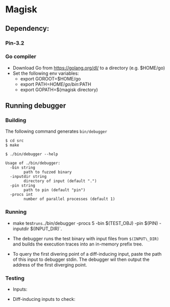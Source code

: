 Magisk
===========================

## Dependency:

### Pin-3.2

### Go compiler

* Download Go from https://golang.org/dl/ to a directory (e.g. $HOME/go)
* Set the following env variables:
    * export GOROOT=$HOME/go
    * export PATH=$HOME/go/bin:$PATH
    * export GOPATH=$(magisk directory)


## Running debugger

### Building

The following command generates `bin/debugger`
```
$ cd src
$ make

```

```
$ ./bin/debugger --help

Usage of ./bin/debugger:
  -bin string
    	path to fuzzed binary
  -inputdir string
    	directory of input (default ".")
  -pin string
    	path to pin (default "pin")
  -procs int
    	number of parallel processes (default 1)
```

### Running
*   make test` runs `../bin/debugger -procs 5 -bin $(TEST_OBJ) -pin $(PIN) -inputdir $(INPUT_DIR)`.

*   The debugger runs the test binary with input files from `$(INPUT\_DIR)` and
    builds the execution traces into an in-memory prefix tree.

*   To query the first divering point of a diff-inducing input, paste the
    path of this input to debugger stdin. The debugger wil then output the address of the first diverging point.

### Testing
*   Inputs:

*   Diff-inducing inputs to check:
















